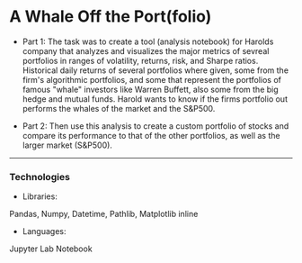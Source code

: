# A Whale Off the Port(folio)



* Part 1: The task was to create a tool (analysis notebook) for Harolds company that analyzes and visualizes the major metrics of sevreal portfolios in ranges of volatility, returns, risk, and Sharpe ratios. Historical daily returns of several portfolios where given, some from the firm's algorithmic portfolios, and some that represent the portfolios of famous "whale" investors like Warren Buffett, also some from the big hedge and mutual funds. Harold wants to know if the firms portfolio out performs the whales of the market and the S&P500.

* Part 2: Then use this analysis to create a custom portfolio of stocks and compare its performance to that of the other portfolios, as well as the larger market (S&P500).

---

### Technologies

* Libraries: 
 
 Pandas, Numpy, Datetime, Pathlib, Matplotlib inline
 
* Languages:

 Jupyter Lab Notebook 

